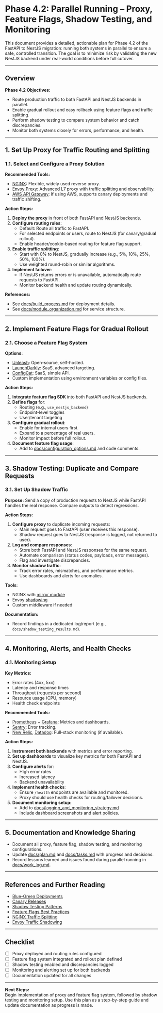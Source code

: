 # Phase 4.2: Parallel Running – Proxy, Feature Flags, Shadow Testing, and Monitoring

This document provides a detailed, actionable plan for Phase 4.2 of the FastAPI to NestJS migration: running both systems in parallel to ensure a safe, controlled transition. The goal is to minimize risk by validating the new NestJS backend under real-world conditions before full cutover.

---

## Overview

**Phase 4.2 Objectives:**
- Route production traffic to both FastAPI and NestJS backends in parallel.
- Enable gradual rollout and easy rollback using feature flags and traffic splitting.
- Perform shadow testing to compare system behavior and catch discrepancies.
- Monitor both systems closely for errors, performance, and health.

---

## 1. Set Up Proxy for Traffic Routing and Splitting

### 1.1. Select and Configure a Proxy Solution

**Recommended Tools:**
- [NGINX](https://nginx.org/en/docs/): Flexible, widely used reverse proxy.
- [Envoy Proxy](https://www.envoyproxy.io/): Advanced L7 proxy with traffic splitting and observability.
- [AWS API Gateway](https://docs.aws.amazon.com/apigateway/): If using AWS, supports canary deployments and traffic shifting.

**Action Steps:**
1. **Deploy the proxy** in front of both FastAPI and NestJS backends.
2. **Configure routing rules**:
   - Default: Route all traffic to FastAPI.
   - For selected endpoints or users, route to NestJS (for canary/gradual rollout).
   - Enable header/cookie-based routing for feature flag support.
3. **Enable traffic splitting**:
   - Start with 0% to NestJS, gradually increase (e.g., 5%, 10%, 25%, 50%, 100%).
   - Use weighted round-robin or similar algorithms.
4. **Implement failover**:
   - If NestJS returns errors or is unavailable, automatically route requests to FastAPI.
   - Monitor backend health and update routing dynamically.

**References:**
- See [docs/build_process.md](build_process.md) for deployment details.
- See [docs/module_organization.md](module_organization.md) for service structure.

---

## 2. Implement Feature Flags for Gradual Rollout

### 2.1. Choose a Feature Flag System

**Options:**
- [Unleash](https://www.getunleash.io/): Open-source, self-hosted.
- [LaunchDarkly](https://launchdarkly.com/): SaaS, advanced targeting.
- [ConfigCat](https://configcat.com/): SaaS, simple API.
- Custom implementation using environment variables or config files.

**Action Steps:**
1. **Integrate feature flag SDK** into both FastAPI and NestJS backends.
2. **Define flags** for:
   - Routing (e.g., `use_nestjs_backend`)
   - Endpoint-level toggles
   - User/tenant targeting
3. **Configure gradual rollout**:
   - Enable for internal users first.
   - Expand to a percentage of real users.
   - Monitor impact before full rollout.
4. **Document feature flag usage**:
   - Add to [docs/configuration_options.md](configuration_options.md) and code comments.

---

## 3. Shadow Testing: Duplicate and Compare Requests

### 3.1. Set Up Shadow Traffic

**Purpose:** Send a copy of production requests to NestJS while FastAPI handles the real response. Compare outputs to detect regressions.

**Action Steps:**
1. **Configure proxy** to duplicate incoming requests:
   - Main request goes to FastAPI (user receives this response).
   - Shadow request goes to NestJS (response is logged, not returned to user).
2. **Log and compare responses**:
   - Store both FastAPI and NestJS responses for the same request.
   - Automate comparison (status codes, payloads, error messages).
   - Flag and investigate discrepancies.
3. **Monitor shadow traffic**:
   - Track error rates, mismatches, and performance metrics.
   - Use dashboards and alerts for anomalies.

**Tools:**
- NGINX with [mirror module](https://nginx.org/en/docs/http/ngx_http_mirror_module.html)
- Envoy [shadowing](https://www.envoyproxy.io/docs/envoy/latest/intro/arch_overview/other_features/shadowing)
- Custom middleware if needed

**Documentation:**
- Record findings in a dedicated log/report (e.g., `docs/shadow_testing_results.md`).

---

## 4. Monitoring, Alerts, and Health Checks

### 4.1. Monitoring Setup

**Key Metrics:**
- Error rates (4xx, 5xx)
- Latency and response times
- Throughput (requests per second)
- Resource usage (CPU, memory)
- Health check endpoints

**Recommended Tools:**
- [Prometheus](https://prometheus.io/) + [Grafana](https://grafana.com/): Metrics and dashboards.
- [Sentry](https://sentry.io/): Error tracking.
- [New Relic](https://newrelic.com/), [Datadog](https://www.datadoghq.com/): Full-stack monitoring (if available).

**Action Steps:**
1. **Instrument both backends** with metrics and error reporting.
2. **Set up dashboards** to visualize key metrics for both FastAPI and NestJS.
3. **Configure alerts** for:
   - High error rates
   - Increased latency
   - Backend unavailability
4. **Implement health checks**:
   - Ensure `/health` endpoints are available and monitored.
   - Proxy should use health checks for routing/failover decisions.
5. **Document monitoring setup**:
   - Add to [docs/logging_and_monitoring_strategy.md](logging_and_monitoring_strategy.md)
   - Include dashboard screenshots and alert policies.

---

## 5. Documentation and Knowledge Sharing

- Document all proxy, feature flag, shadow testing, and monitoring configurations.
- Update [docs/plan.md](plan.md) and [docs/tasks.md](tasks.md) with progress and decisions.
- Record lessons learned and issues found during parallel running in [docs/work_log.md](work_log.md).

---

## References and Further Reading

- [Blue-Green Deployments](https://martinfowler.com/bliki/BlueGreenDeployment.html)
- [Canary Releases](https://martinfowler.com/bliki/CanaryRelease.html)
- [Shadow Testing Patterns](https://blog.envoyproxy.io/shadow-testing-with-envoy-6c7e6c1c7b6b)
- [Feature Flags Best Practices](https://martinfowler.com/articles/feature-toggles.html)
- [NGINX Traffic Splitting](https://docs.nginx.com/nginx/admin-guide/load-balancer/http-load-balancer/#traffic-splitting)
- [Envoy Traffic Shadowing](https://www.envoyproxy.io/docs/envoy/latest/intro/arch_overview/other_features/shadowing)

---

## Checklist

- [ ] Proxy deployed and routing rules configured
- [ ] Feature flag system integrated and rollout plan defined
- [ ] Shadow testing enabled and discrepancies logged
- [ ] Monitoring and alerting set up for both backends
- [ ] Documentation updated for all changes

---

**Next Steps:**  
Begin implementation of proxy and feature flag system, followed by shadow testing and monitoring setup. Use this plan as a step-by-step guide and update documentation as progress is made.
